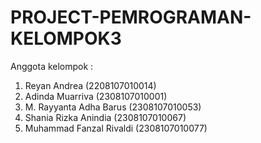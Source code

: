 # PROJECT-PEMROGRAMAN-KELOMPOK3
Anggota kelompok :
1. Reyan Andrea (2208107010014)
2. Adinda Muarriva (2308107010001)
3. M. Rayyanta Adha Barus (2308107010053)
4. Shania Rizka Anindia (2308107010067)
5. Muhammad Fanzal Rivaldi (2308107010077)
